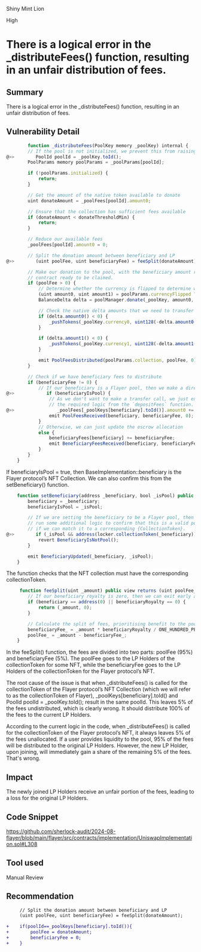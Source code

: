 Shiny Mint Lion

High

# There is a logical error in the _distributeFees() function, resulting in an unfair distribution of fees.

## Summary
There is a logical error in the _distributeFees() function, resulting in an unfair distribution of fees.
## Vulnerability Detail
```javascript
        function _distributeFees(PoolKey memory _poolKey) internal {
        // If the pool is not initialized, we prevent this from raising an exception and bricking hooks
@>>        PoolId poolId = _poolKey.toId();
        PoolParams memory poolParams = _poolParams[poolId];

        if (!poolParams.initialized) {
            return;
        }

        // Get the amount of the native token available to donate
        uint donateAmount = _poolFees[poolId].amount0;

        // Ensure that the collection has sufficient fees available
        if (donateAmount < donateThresholdMin) {
            return;
        }

        // Reduce our available fees
        _poolFees[poolId].amount0 = 0;

        // Split the donation amount between beneficiary and LP
@>>        (uint poolFee, uint beneficiaryFee) = feeSplit(donateAmount);

        // Make our donation to the pool, with the beneficiary amount remaining in the
        // contract ready to be claimed.
        if (poolFee > 0) {
            // Determine whether the currency is flipped to determine which is the donation side
            (uint amount0, uint amount1) = poolParams.currencyFlipped ? (uint(0), poolFee) : (poolFee, uint(0));
            BalanceDelta delta = poolManager.donate(_poolKey, amount0, amount1, '');

            // Check the native delta amounts that we need to transfer from the contract
            if (delta.amount0() < 0) {
                _pushTokens(_poolKey.currency0, uint128(-delta.amount0()));
            }

            if (delta.amount1() < 0) {
                _pushTokens(_poolKey.currency1, uint128(-delta.amount1()));
            }

            emit PoolFeesDistributed(poolParams.collection, poolFee, 0);
        }

        // Check if we have beneficiary fees to distribute
        if (beneficiaryFee != 0) {
            // If our beneficiary is a Flayer pool, then we make a direct call
@>>            if (beneficiaryIsPool) {
                // As we don't want to make a transfer call, we just extrapolate
                // the required logic from the `depositFees` function.
@>>                _poolFees[_poolKeys[beneficiary].toId()].amount0 += beneficiaryFee;
                emit PoolFeesReceived(beneficiary, beneficiaryFee, 0);
            }
            // Otherwise, we can just update the escrow allocation
            else {
                beneficiaryFees[beneficiary] += beneficiaryFee;
                emit BeneficiaryFeesReceived(beneficiary, beneficiaryFee);
            }
        }
    }
```
If beneficiaryIsPool = true, then BaseImplementation::beneficiary is the Flayer protocol’s NFT Collection. We can also confirm this from the setBeneficiary() function.
```javascript
    function setBeneficiary(address _beneficiary, bool _isPool) public onlyOwner {
        beneficiary = _beneficiary;
        beneficiaryIsPool = _isPool;

        // If we are setting the beneficiary to be a Flayer pool, then we want to
        // run some additional logic to confirm that this is a valid pool by checking
        // if we can match it to a corresponding {CollectionToken}.
@>>        if (_isPool && address(locker.collectionToken(_beneficiary)) == address(0)) {
            revert BeneficiaryIsNotPool();
        }

        emit BeneficiaryUpdated(_beneficiary, _isPool);
    }
```
The function checks that the NFT collection must have the corresponding collectionToken.


```javascript
     function feeSplit(uint _amount) public view returns (uint poolFee_, uint beneficiaryFee_) {
        // If our beneficiary royalty is zero, then we can exit early and avoid reverts
        if (beneficiary == address(0) || beneficiaryRoyalty == 0) {
            return (_amount, 0);
        }

        // Calculate the split of fees, prioritising benefit to the pool
        beneficiaryFee_ = _amount * beneficiaryRoyalty / ONE_HUNDRED_PERCENT;
        poolFee_ = _amount - beneficiaryFee_;
    }
```
In the feeSplit() function, the fees are divided into two parts: poolFee (95%) and beneficiaryFee (5%). The poolFee goes to the LP Holders of the collectionToken for some NFT, while the beneficiaryFee goes to the LP Holders of the collectionToken for the Flayer protocol’s NFT.

The root cause of the issue is that when _distributeFees() is called for the collectionToken of the Flayer protocol’s NFT Collection (which we will refer to as the collectionToken of Flayer), _poolKeys[beneficiary].toId() and PoolId poolId = _poolKey.toId(); result in the same poolId. This leaves 5% of the fees undistributed, which is clearly wrong. It should distribute 100% of the fees to the current LP Holders.

According to the current logic in the code, when _distributeFees() is called for the collectionToken of the Flayer protocol’s NFT, it always leaves 5% of the fees unallocated. If a user provides liquidity to the pool, 95% of the fees will be distributed to the original LP Holders. However, the new LP Holder, upon joining, will immediately gain a share of the remaining 5% of the fees. That's wrong.


## Impact
The newly joined LP Holders receive an unfair portion of the fees, leading to a loss for the original LP Holders.
## Code Snippet
https://github.com/sherlock-audit/2024-08-flayer/blob/main/flayer/src/contracts/implementation/UniswapImplementation.sol#L308


## Tool used

Manual Review

## Recommendation
```diff
     // Split the donation amount between beneficiary and LP
     (uint poolFee, uint beneficiaryFee) = feeSplit(donateAmount);

+    if(poolId==_poolKeys[beneficiary].toId()){
+        poolFee = donateAmount;
+        beneficiaryFee = 0;
+    }
```